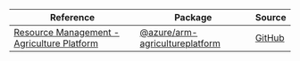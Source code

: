 | Reference | Package | Source |
|---|---|---|
|[Resource Management - Agriculture Platform](arm-agricultureplatform-readme.md)|[@azure/arm-agricultureplatform](https://www.npmjs.com/package/@azure/arm-agricultureplatform)|[GitHub](https://github.com/Azure/azure-sdk-for-js/blob/main/sdk/agricultureplatform/arm-agricultureplatform)|

